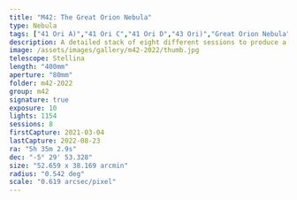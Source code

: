 ```yaml
---
title: "M42: The Great Orion Nebula"
type: Nebula
tags: ["41 Ori A)","41 Ori C","41 Ori D","43 Ori)","Great Orion Nebula","M42","M43","Mairan's Nebula","NGC1976","NGC1982","Orion Nebula","The star Mizan Batil II (θ2 Ori","The star Trapezium (θ1 Ori A","The star θ1 Ori C","The star θ1 Ori D"]
description: A detailed stack of eight different sessions to produce a detailed portrait of one of the largest, brightest, and most intricately detailed nebulae.
image: /assets/images/gallery/m42-2022/thumb.jpg
telescope: Stellina
length: "400mm"
aperture: "80mm"
folder: m42-2022
group: m42
signature: true
exposure: 10
lights: 1154
sessions: 8
firstCapture: 2021-03-04 
lastCapture: 2022-08-23
ra: "5h 35m 2.9s"
dec: "-5° 29' 53.328"
size: "52.659 x 38.169 arcmin"
radius: "0.542 deg"
scale: "0.619 arcsec/pixel"
---
```

